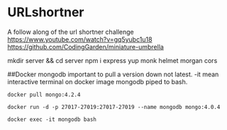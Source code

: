 # URLshortner
A follow along of the url shortner challenge https://www.youtube.com/watch?v=gq5yubc1u18
https://github.com/CodingGarden/miniature-umbrella


mkdir server && cd server
npm i express yup monk helmet morgan cors


##Docker mongodb
important to pull a version down not latest.
-it mean interactive terminal on docker image mongodb piped to bash.
```
docker pull mongo:4.2.4

docker run -d -p 27017-27019:27017-27019 --name mongodb mongo:4.0.4

docker exec -it mongodb bash
```

